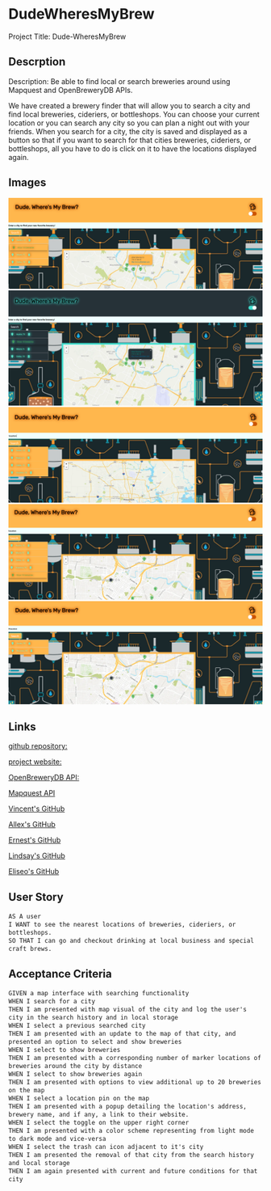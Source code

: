 # DudeWheresMyBrew
Project Title: Dude-WheresMyBrew

## Descrption

Description: Be able to find local or search breweries around using Mapquest and OpenBreweryDB APIs.

We have created a brewery finder that will allow you to search a city and find local breweries, cideriers, or bottleshops. You can choose your current location or you can search any city so you can plan a night out with your friends. When you search for a city, the city is saved and displayed as a button so that if you want to search for that cities breweries, cideriers, or bottleshops, all you have to do is click on it to have the locations displayed again.

## Images

![light-mode](./assets/img/page%20-%20light%20mode.png)
![dark-mode](./assets/img/page%20-%20dark%20mode.png)
![search by city](./assets/img/search.PNG)
![show brewery locations](./assets/img/show%20brewery%20locations.PNG)
![remove previous searches](./assets/img/clear%20history.PNG)

## Links

[github repository:](https://github.com/FractalIceCream/DudeWheresMyBrew)

[project website:](https://fractalicecream.github.io/DudeWheresMyBrew/)

[OpenBreweryDB API:](https://www.openbrewerydb.org/)

[Mapquest API](https://developer.mapquest.com/documentation)

[Vincent's GitHub](https://github.com/FractalIceCream)

[Allex's GitHub](https://github.com/allexortiz)

[Ernest's GitHub](https://github.com/ernestbeecherl)

[Lindsay's GitHub](https://github.com/Lindsayagreen)

[Eliseo's GitHub](https://github.com/lsaox)

## User Story
```
AS A user
I WANT to see the nearest locations of breweries, cideriers, or bottleshops.
SO THAT I can go and checkout drinking at local business and special craft brews.
```

## Acceptance Criteria
```
GIVEN a map interface with searching functionality 
WHEN I search for a city
THEN I am presented with map visual of the city and log the user's city in the search history and in local storage
WHEN I select a previous searched city
THEN I am presented with an update to the map of that city, and presented an option to select and show breweries
WHEN I select to show breweries
THEN I am presented with a corresponding number of marker locations of breweries around the city by distance
WHEN I select to show breweries again
THEN I am presented with options to view additional up to 20 breweries on the map
WHEN I select a location pin on the map
THEN I am presented with a popup detailing the location's address, brewery name, and if any, a link to their website.
WHEN I select the toggle on the upper right corner
THEN I am presented with a color scheme representing from light mode to dark mode and vice-versa
WHEN I select the trash can icon adjacent to it's city
THEN I am presented the removal of that city from the search history and local storage
THEN I am again presented with current and future conditions for that city
```
